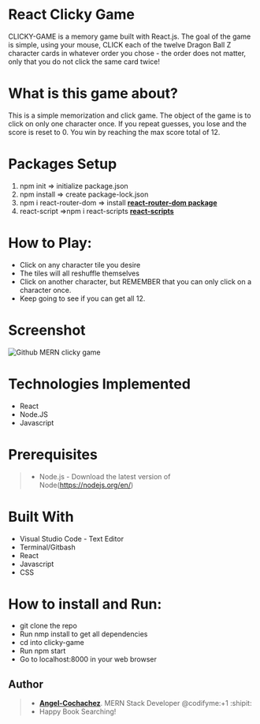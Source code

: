 # React Clicky Game
CLICKY-GAME is a memory game built with React.js. The goal of the game is simple, using your mouse, CLICK each of the twelve Dragon Ball Z character cards in whatever order you chose - the order does not matter, only that you do not click the same card twice!

# What is this game about?
This is a simple memorization and click game. The object of the game is to click on only one character once. If you repeat guesses, you lose and the score is reset to 0. You win by reaching the max score total of 12.

# Packages Setup
1. npm init => initialize package.json
2. npm install => create package-lock.json
3. npm i react-router-dom => install **[react-router-dom package](https://www.npmjs.com/package/dotenv)**
4. react-script =>npm i react-scripts **[react-scripts](https://www.npmjs.com/package/react-scripts)**

# How to Play:
- Click on any character tile you desire
- The tiles will all reshuffle themselves
- Click on another character, but REMEMBER that you can only click on a character once.
- Keep going to see if you can get all 12.

# Screenshot

![Github MERN clicky game](clicky/src/components/images/db1.png)

 
# Technologies Implemented

- React
- Node.JS
- Javascript

# Prerequisites

>- Node.js - Download the latest version of Node(https://nodejs.org/en/)

# Built With

- Visual Studio Code - Text Editor
- Terminal/Gitbash
- React
- Javascript
- CSS
# How to install and Run:
* git clone the repo
* Run nmp install to get all dependencies
* cd into clicky-game
* Run npm start
* Go to localhost:8000 in your web browser


## Author

>-  **[Angel-Cochachez](https://github.com/codifyme/google-books-search)**. MERN Stack Developer
@codifyme:+1 :shipit:
>- Happy Book Searching!
